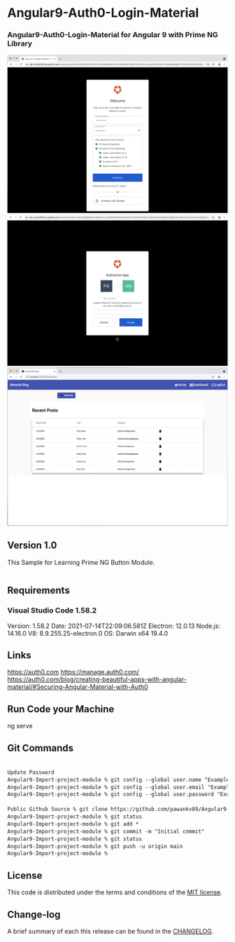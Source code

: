 # Angular9-Auth0-Login-Material

### Angular9-Auth0-Login-Material for Angular 9 with Prime NG Library

![](https://github.com/pawankv89/Angular9-Auth0-Login-Material/blob/main/images/screen_1.png)
![](https://github.com/pawankv89/Angular9-Auth0-Login-Material/blob/main/images/screen_2.png)
![](https://github.com/pawankv89/Angular9-Auth0-Login-Material/blob/main/images/screen_3.png)

## Version 1.0
This Sample for Learning Prime NG Button Module.

```xml
```

## Requirements

### Visual Studio Code 1.58.2

Version: 1.58.2
Date: 2021-07-14T22:09:06.581Z
Electron: 12.0.13
Node.js: 14.16.0
V8: 8.9.255.25-electron.0
OS: Darwin x64 19.4.0

## Links

https://auth0.com
https://manage.auth0.com/
https://auth0.com/blog/creating-beautiful-apps-with-angular-material/#Securing-Angular-Material-with-Auth0

## Run Code your Machine

ng serve

## Git Commands

```xml

Update Password
Angular9-Import-project-module % git config --global user.name "Example_Name"
Angular9-Import-project-module % git config --global user.email "Example_EMAIL"
Angular9-Import-project-module % git config --global user.password "Example_PASSWORD"

Public Github Source % git clone https://github.com/pawankv89/Angular9-Auth0-Login-Material.git
Angular9-Import-project-module % git status
Angular9-Import-project-module % git add *
Angular9-Import-project-module % git commit -m "Initial commit"
Angular9-Import-project-module % git status
Angular9-Import-project-module % git push -u origin main
Angular9-Import-project-module % 
```

## License

This code is distributed under the terms and conditions of the [MIT license](LICENSE).

## Change-log

A brief summary of each this release can be found in the [CHANGELOG](CHANGELOG.mdown). 
